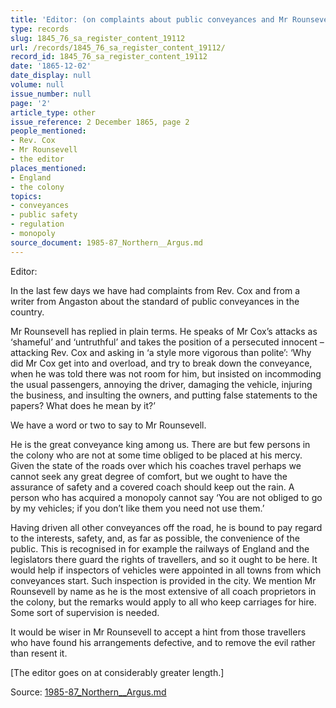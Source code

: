 ```yaml
---
title: 'Editor: (on complaints about public conveyances and Mr Rounsevell)'
type: records
slug: 1845_76_sa_register_content_19112
url: /records/1845_76_sa_register_content_19112/
record_id: 1845_76_sa_register_content_19112
date: '1865-12-02'
date_display: null
volume: null
issue_number: null
page: '2'
article_type: other
issue_reference: 2 December 1865, page 2
people_mentioned:
- Rev. Cox
- Mr Rounsevell
- the editor
places_mentioned:
- England
- the colony
topics:
- conveyances
- public safety
- regulation
- monopoly
source_document: 1985-87_Northern__Argus.md
---
```


Editor:

In the last few days we have had complaints from Rev. Cox and from a writer from Angaston about the standard of public conveyances in the country.

Mr Rounsevell has replied in plain terms.  He speaks of Mr Cox’s attacks as ‘shameful’ and ‘untruthful’ and takes the position of a persecuted innocent – attacking Rev. Cox and asking in ‘a style more vigorous than polite’: ‘Why did Mr Cox get into and overload, and try to break down the conveyance, when he was told there was not room for him, but insisted on incommoding the usual passengers, annoying the driver, damaging the vehicle, injuring the business, and insulting the owners, and putting false statements to the papers?  What does he mean by it?’

We have a word or two to say to Mr Rounsevell.

He is the great conveyance king among us.  There are but few persons in the colony who are not at some time obliged to be placed at his mercy.  Given the state of the roads over which his coaches travel perhaps we cannot seek any great degree of comfort, but we ought to have the assurance of safety and a covered coach should keep out the rain.  A person who has acquired a monopoly cannot say ‘You are not obliged to go by my vehicles; if you don’t like them you need not use them.’

Having driven all other conveyances off the road, he is bound to pay regard to the interests, safety, and, as far as possible, the convenience of the public.  This is recognised in for example the railways of England and the legislators there guard the rights of travellers, and so it ought to be here.  It would help if inspectors of vehicles were appointed in all towns from which conveyances start.  Such inspection is provided in the city.  We mention Mr Rounsevell by name as he is the most extensive of all coach proprietors in the colony, but the remarks would apply to all who keep carriages for hire.  Some sort of supervision is needed.

It would be wiser in Mr Rounsevell to accept a hint from those travellers who have found his arrangements defective, and to remove the evil rather than resent it.

[The editor goes on at considerably greater length.]

Source: [1985-87_Northern__Argus.md](/downloads/markdown/1985-87_Northern__Argus.md)
